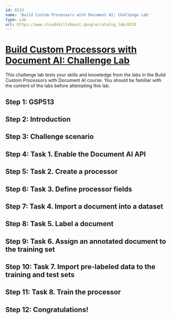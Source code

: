 ```yaml
---
id: 6533
name: 'Build Custom Processors with Document AI: Challenge Lab'
type: Lab
url: https://www.cloudskillsboost.google/catalog_lab/6533
---
```


# [Build Custom Processors with Document AI: Challenge Lab](https://www.cloudskillsboost.google/catalog_lab/6533)

This challenge lab tests your skills and knowledge from the labs in the Build Custom Processors with Document AI course. You should be familiar with the content of the labs before attempting this lab.

## Step 1: GSP513

## Step 2: Introduction

## Step 3: Challenge scenario

## Step 4: Task 1. Enable the Document AI API

## Step 5: Task 2. Create a processor

## Step 6: Task 3. Define processor fields

## Step 7: Task 4. Import a document into a dataset

## Step 8: Task 5. Label a document

## Step 9: Task 6. Assign an annotated document to the training set

## Step 10: Task 7. Import pre-labeled data to the training and test sets

## Step 11: Task 8. Train the processor

## Step 12: Congratulations!
